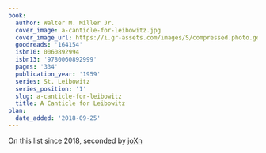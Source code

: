 ```yaml
---
book:
  author: Walter M. Miller Jr.
  cover_image: a-canticle-for-leibowitz.jpg
  cover_image_url: https://i.gr-assets.com/images/S/compressed.photo.goodreads.com/books/1450516880l/164154._SX98_.jpg
  goodreads: '164154'
  isbn10: 0060892994
  isbn13: '9780060892999'
  pages: '334'
  publication_year: '1959'
  series: St. Leibowitz
  series_position: '1'
  slug: a-canticle-for-leibowitz
  title: A Canticle for Leibowitz
plan:
  date_added: '2018-09-25'
---
```


On this list since 2018, seconded by [joXn](https://twitter.com/joXn/status/1275424740430102529)
